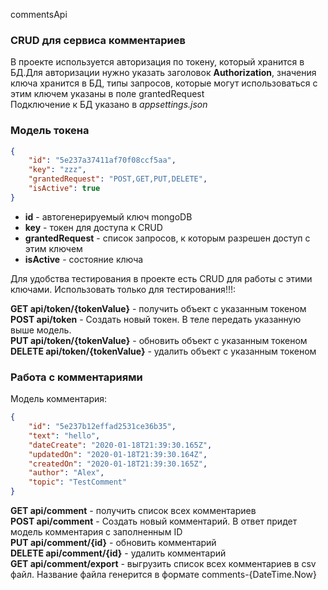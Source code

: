 commentsApi
### CRUD для сервиса комментариев
В проекте используется авторизация по токену, который хранится в БД.Для авторизации нужно указать заголовок **Authorization**, значения ключа хранится в БД, типы запросов, которые могут использоваться с этим ключем указаны в поле grantedRequest  
Подключение к БД указано в *appsettings.json*  
### Модель токена
```json
{
    "id": "5e237a37411af70f08ccf5aa",
    "key": "zzz",
    "grantedRequest": "POST,GET,PUT,DELETE",
    "isActive": true
}
```
* **id** - автогенерируемый ключ mongoDB
* **key** - токен для доступа к CRUD
* **grantedRequest** - список запросов, к которым разрешен доступ с этим ключем
* **isActive** - состояние ключа


Для удобства тестирования в проекте есть CRUD для работы с этими ключами. Использовать только для тестирования!!!:  

**GET api/token/{tokenValue}** - получить объект с указанным токеном  
**POST api/token** - Создать новый токен. В теле передать указанную выше модель.  
**PUT api/token/{tokenValue}** - обновить объект с указанным токеном  
**DELETE api/token/{tokenValue}** - удалить объект с указанным токеном  


### Работа с комментариями  
Модель комментария:  

```json
{
    "id": "5e237b12effad2531ce36b35",
    "text": "hello",
    "dateCreate": "2020-01-18T21:39:30.165Z",
    "updatedOn": "2020-01-18T21:39:30.164Z",
    "createdOn": "2020-01-18T21:39:30.165Z",
    "author": "Alex",
    "topic": "TestComment"
}
```

**GET api/comment** - получить список всех комментариев   
**POST api/comment** - Создать новый комментарий. В ответ придет модель комментария с заполненным ID  
**PUT api/comment/{id}** - обновить комментарий  
**DELETE api/comment/{id}** - удалить комментарий    
**GET api/comment/export** - выгрузить список всех комментариев в csv файл. Название файла генерится в формате comments-{DateTime.Now}   
